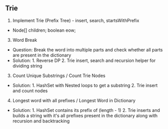 ## Trie
1. Implement Trie (Prefix Tree) - insert, search, startsWithPrefix
- Node[] children; boolean eow;
3. Word Break 
- Question: Break the word into multiple parts and check whether all parts are present in the dictionary
- Solution: 1. Reverse DP 2. Trie insert, search and recursion helper for dividing string 
3. Count Unique Substrings / Count Trie Nodes
- Solution: 1. HashSet with Nested loops to get a substring 2. Trie insert and count nodes
4. Longest word with all prefixes / Longest Word in Dictionary
- Solution: 1. HashSet contains its prefix of (length - 1) 2. Trie inserts and builds a string with it's all prefixes present in the dictionary along with recursion and backtracking
